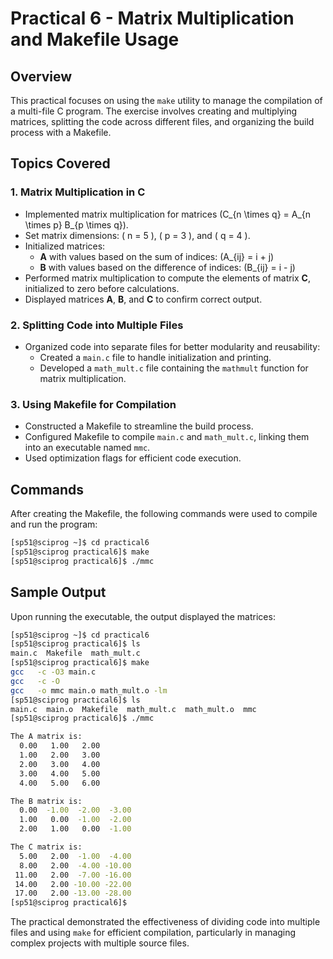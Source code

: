 # Practical 6 - Matrix Multiplication and Makefile Usage

## Overview

This practical focuses on using the `make` utility to manage the compilation of a multi-file C program. The exercise involves creating and multiplying matrices, splitting the code across different files, and organizing the build process with a Makefile.

## Topics Covered

### 1. **Matrix Multiplication in C**
- Implemented matrix multiplication for matrices \(C_{n \times q} = A_{n \times p} B_{p \times q}\).
- Set matrix dimensions: \( n = 5 \), \( p = 3 \), and \( q = 4 \).
- Initialized matrices:
  - **A** with values based on the sum of indices: \(A_{ij} = i + j\)
  - **B** with values based on the difference of indices: \(B_{ij} = i - j\)
- Performed matrix multiplication to compute the elements of matrix **C**, initialized to zero before calculations.
- Displayed matrices **A**, **B**, and **C** to confirm correct output.

### 2. **Splitting Code into Multiple Files**
- Organized code into separate files for better modularity and reusability:
  - Created a `main.c` file to handle initialization and printing.
  - Developed a `math_mult.c` file containing the `mathmult` function for matrix multiplication.

### 3. **Using Makefile for Compilation**
- Constructed a Makefile to streamline the build process.
- Configured Makefile to compile `main.c` and `math_mult.c`, linking them into an executable named `mmc`.
- Used optimization flags for efficient code execution.

## Commands

After creating the Makefile, the following commands were used to compile and run the program:

```bash
[sp51@sciprog ~]$ cd practical6
[sp51@sciprog practical6]$ make
[sp51@sciprog practical6]$ ./mmc
```

## Sample Output

Upon running the executable, the output displayed the matrices:

```bash
[sp51@sciprog ~]$ cd practical6
[sp51@sciprog practical6]$ ls
main.c  Makefile  math_mult.c
[sp51@sciprog practical6]$ make
gcc   -c -O3 main.c
gcc   -c -O
gcc   -o mmc main.o math_mult.o -lm
[sp51@sciprog practical6]$ ls
main.c  main.o  Makefile  math_mult.c  math_mult.o  mmc
[sp51@sciprog practical6]$ ./mmc

The A matrix is:
  0.00   1.00   2.00 
  1.00   2.00   3.00 
  2.00   3.00   4.00 
  3.00   4.00   5.00 
  4.00   5.00   6.00 

The B matrix is:
  0.00  -1.00  -2.00  -3.00 
  1.00   0.00  -1.00  -2.00 
  2.00   1.00   0.00  -1.00 

The C matrix is:
  5.00   2.00  -1.00  -4.00 
  8.00   2.00  -4.00 -10.00 
 11.00   2.00  -7.00 -16.00 
 14.00   2.00 -10.00 -22.00 
 17.00   2.00 -13.00 -28.00 
[sp51@sciprog practical6]$ 

```

The practical demonstrated the effectiveness of dividing code into multiple files and using `make` for efficient compilation, particularly in managing complex projects with multiple source files.